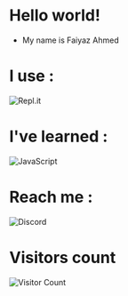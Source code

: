 # Hello world!

- My name is Faiyaz Ahmed


# I use :
![Repl.it](https://img.shields.io/badge/Repl.it-%230D101E.svg?style=for-the-badge&logo=replit&logoColor=white)


# I've learned : 
![JavaScript](https://img.shields.io/badge/javascript-%23323330.svg?style=for-the-badge&logo=javascript&logoColor=%23F7DF1E)

# Reach me :
![Discord](https://img.shields.io/badge/%3CFaiyaz%3E-%237289DA.svg?style=for-the-badge&logo=discord&logoColor=white)

# Visitors count
![Visitor Count](https://profile-counter.glitch.me/Faiyaz2006/count.svg)


